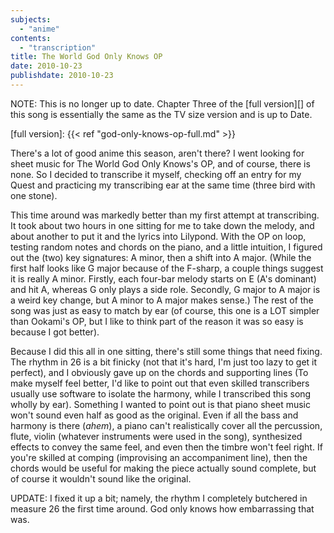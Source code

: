 ```yaml
---
subjects:
  - "anime"
contents:
  - "transcription"
title: The World God Only Knows OP
date: 2010-10-23
publishdate: 2010-10-23
---
```


NOTE: This is no longer up to date. Chapter Three of the [full version][] of
this song is essentially the same as the TV size version and is up to Date.

[full version]: {{< ref "god-only-knows-op-full.md" >}}

There's a lot of good anime this season, aren't there?  I went
looking for sheet music for The World God Only Knows's OP, and of
course, there is none.  So I decided to transcribe it myself,
checking off an entry for my Quest and practicing my transcribing ear at
the same time (three bird with one stone).

This time around was markedly better than my first attempt at
transcribing.  It took about two hours in one sitting for me to take
down the melody, and about another to put it and the lyrics into
Lilypond.  With the OP on loop, testing random notes and chords on the
piano, and a little intuition, I figured out the (two) key signatures: A
minor, then a shift into A major.  (While the first half looks like G
major because of the F-sharp, a couple things suggest it is really A
minor.  Firstly, each four-bar melody starts on E (A's dominant) and hit
A, whereas G only plays a side role.  Secondly, G major to A major is a
weird key change, but A minor to A major makes sense.)  The rest of the
song was just as easy to match by ear (of course, this one is a LOT
simpler than Ookami's OP, but I like to think part of the reason it was
so easy is because I got better).

Because I did this all in one sitting, there's still some things that
need fixing.  The rhythm in 26 is a bit finicky (not that it's hard, I'm
just too lazy to get it perfect), and I obviously gave up on the chords
and supporting lines (To make myself feel better, I'd like to point out
that even skilled transcribers usually use software to isolate the
harmony, while I transcribed this song wholly by ear).  Something I
wanted to point out is that piano sheet music won't sound even half as
good as the original.  Even if all the bass and harmony is there
(*ahem*), a piano can't realistically cover all the percussion, flute,
violin (whatever instruments were used in the song), synthesized effects
to convey the same feel, and even then the timbre won't feel right.  If
you're skilled at comping (improvising an accompaniment line), then the
chords would be useful for making the piece actually sound complete, but
of course it wouldn't sound like the original.

UPDATE: I fixed it up a bit; namely, the rhythm I completely butchered
in measure 26 the first time around. God only knows how embarrassing
that was.
